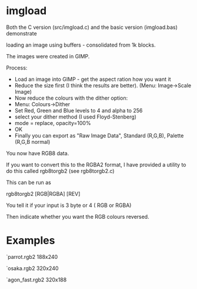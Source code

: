 # imgload

Both the C version (src/imgload.c) and the basic version (imgload.bas) demonstrate

loading an image using buffers - consolidated from 1k blocks.

The images were created in GIMP.

Process:

- Load an image into GIMP - get the aspect ration how you want it
- Reduce the size first (I think the results are better).  (Menu: Image->Scale Image)
- Now reduce the colours with the dither option:
 - Menu: Colours->Dither  
 - Set Red, Green and Blue levels to 4 and alpha to 256
 - select your dither method (I used Floyd-Stenberg)
 - mode = replace, opacity=100%
 - OK
- Finally you can export as "Raw Image Data", Standard (R,G,B), Palette (R,G,B normal)

You now have RGB8 data. 

If you want to convert this to the RGBA2 format, I have provided a utility to do this
called rgb8torgb2 (see rgb8torgb2.c)

This can be run as 

rgb8torgb2 [RGB|RGBA] <fInile> <fOutile> [REV]

You tell it if your input is 3 byte or 4 ( RGB or RGBA)

Then indicate whether you want the RGB colours reversed.


# Examples

`parrot.rgb2 188x240

`osaka.rgb2 320x240

`agon_fast.rgb2 320x188

